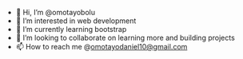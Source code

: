 - 👋 Hi, I’m @omotayobolu
- 👀 I’m interested in web development
- 🌱 I’m currently learning bootstrap
- 💞️ I’m looking to collaborate on learning more and building projects 
- 📫 How to reach me @omotayodaniel10@gmail.com 

<!---
omotayobolu/omotayobolu is a ✨ special ✨ repository because its `README.md` (this file) appears on your GitHub profile.
You can click the Preview link to take a look at your changes.
--->
